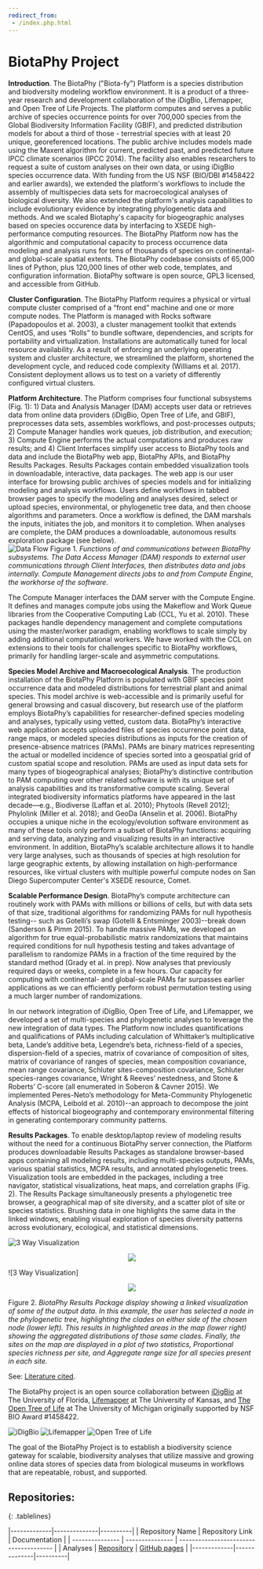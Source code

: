 ```yaml
---
redirect_from:
 - /index.php.html
---
```

# BiotaPhy Project

**Introduction**. The BiotaPhy ("Biota-fy") Platform is a species distribution and biodversity
modeling workflow environment.  It is a product of a three-year research and development
collaboration of the iDigBio, Lifemapper, and Open Tree of Life Projects.  The platform
computes and serves a public archive of species
occurrence points for over 700,000 species from the Global Biodiversity
Information Facility (GBIF), and predicted distribution models for about a
third of those - terrestrial species with at least 20 unique,
georeferenced locations. The public archive includes models made using the Maxent algorithm
for current, predicted past, and predicted future IPCC climate scenarios
(IPCC 2014). The facility also enables researchers to request a suite of custom analyses on their own
data, or using iDigBio species occurrence data. With funding from the US NSF (BIO/DBI #1458422 and earlier awards), we
extended the platform's workflows to include the assembly of multispecies data sets
for macroecological analyses of biological diversity. We also extended the platform's
analysis capabilities to include evolutionary evidence by integrating phylogenetic data and
methods. And we scaled Biotaphy's capacity for biogeographic analyses based on species occurence data by interfacing to XSEDE high-performance computing resources. The BiotaPhy Platform now has the algorithmic and computational capacity to process occurrence data modeling and analysis runs for tens of thousands of species on continental- and global-scale spatial extents. The BiotaPhy codebase consists of 65,000
lines of Python, plus 120,000 lines of other web code, templates, and
configuration information. BiotaPhy software is open
source, GPL3 licensed, and accessible from GitHub.

**Cluster Configuration**. The BiotaPhy Platform requires a physical or virtual
compute cluster comprised of a “front end” machine and one or more compute
nodes. The Platform is managed with Rocks software (Papadopoulos et al. 2003),
a cluster management toolkit that extends CentOS, and uses “Rolls” to bundle
software, dependencies, and scripts for portability and virtualization.
Installations are automatically tuned for local resource availability. As a
result of enforcing an underlying operating system and cluster architecture, we
streamlined the platform, shortened the development cycle, and reduced code
complexity (Williams et al. 2017). Consistent deployment allows us to test on a
variety of differently configured virtual clusters.

**Platform Architecture**. The Platform comprises four functional subsystems
(Fig. 1): 1) Data and Analysis Manager (DAM) accepts user data or retrieves
data from online data providers (iDigBio, Open Tree of Life, and GBIF),
preprocesses data sets, assembles workflows, and post-processes outputs; 
2) Compute Manager handles work queues, job distribution, and execution; 
3) Compute Engine performs the actual computations and produces raw results;
and 4) Client Interfaces simplify user access to BiotaPhy tools and data and
include the BiotaPhy web app, BiotaPhy APIs, and BiotaPhy Results Packages.
Results Packages contain embedded visualization tools in downloadable,
interactive, data packages. The web app is our user interface for browsing
public archives of species models and for initializing modeling and analysis
workflows. Users define workflows in tabbed browser pages to specify the
modeling and analyses desired, select or upload species, environmental, or
phylogenetic tree data, and then choose algorithms and parameters. Once a
workflow is defined, the DAM marshals the inputs, initiates the job, and
monitors it to completion. When analyses are complete, the DAM produces a
downloadable, autonomous results exploration package (see below).
<br>
![Data Flow](/assets/images/data_flow.jpg)
Figure 1. *Functions of and communications between BiotaPhy subsystems. The
Data Access Manager (DAM) responds to external user communications through
Client Interfaces, then distributes data and jobs internally. Compute
Management directs jobs to and from Compute Engine, the workhorse of the
software.*

The Compute Manager interfaces the DAM server with the Compute Engine. It
defines and manages compute jobs using the Makeflow and Work Queue libraries
from the Cooperative Computing Lab (CCL, Yu et al. 2010). These packages handle
dependency management and complete computations using the master/worker
paradigm, enabling workflows to scale simply by adding additional computational
workers. We have worked with the CCL on extensions to their tools for
challenges specific to BiotaPhy workflows, primarily for handling larger-scale
and asymmetric computations.

**Species Model Archive and Macroecological Analysis**. The production
installation of the BiotaPhy Platform is populated with GBIF species
point occurrence data and modeled distributions for terrestrial plant and
animal species. This model archive is web-accessible and is primarily useful
for general browsing and casual discovery, but research use of the platform
employs BiotaPhy’s capabilities for researcher-defined species modeling and
analyses, typically using vetted, custom data. BiotaPhy’s interactive web
application accepts uploaded files of species occurrence point data, range
maps, or modeled species distributions as inputs for the creation of
presence-absence matrices (PAMs). PAMs are binary matrices representing the
actual or modelled incidence of species sorted into a geospatial grid of custom
spatial scope and resolution. PAMs are used as input data sets for many types
of biogeographical analyses; BiotaPhy’s distinctive contribution to PAM
computing over other related software is with its unique set of analysis
capabilities and its transformative compute scaling. Several integrated
biodiversity informatics platforms have appeared in the last decade—e.g., 
Biodiverse (Laffan et al. 2010); Phytools (Revell 2012);
Phylolink (Miller et al. 2018); and GeoDa (Anselin et al. 2006). BiotaPhy
occupies a unique niche in the ecology/evolution software environment as many
of these tools only perform a subset of BiotaPhy functions: acquiring and
serving data, analyzing and visualizing results in an interactive environment.
In addition, BiotaPhy’s scalable architecture allows it to handle very large
analyses, such as thousands of species at high resolution for large geographic
extents, by allowing installation on high-performance resources, like virtual
clusters with multiple powerful compute nodes on San Diego Supercomputer Center's
XSEDE resource, Comet.

**Scalable Performance Design**. BiotaPhy’s compute architecture can routinely
work with PAMs with millions or billions of cells, but with data sets of that
size, traditional algorithms for randomizing PAMs for null hypothesis testing--
such as Gotelli’s swap (Gotelli & Entsminger 2003)--break down
(Sanderson & Pimm 2015). To handle massive PAMs, we developed an algorithm for
true equal-probabilistic matrix randomizations that maintains required
conditions for null hypothesis testing and takes advantage of parallelism to
randomize PAMs in a fraction of the time required by the standard method
(Grady et al. in prep). Now analyses that previously required days or weeks, complete
in a few hours. Our capacity for computing with continental- and global-scale
PAMs far surpasses earlier applications as we can efficiently perform robust permutation
testing using a much larger number of randomizations.

In our network integration of iDigBio, Open Tree of Life, and Lifemapper, we
developed a set of multi-species and phylogenetic analyses to leverage the new
integration of data types. The Platform now includes quantifications and
qualifications of PAMs including calculation of Whittaker’s multiplicative
beta, Lande’s additive beta, Legendre’s beta, richness-field of a species,
dispersion-field of a species, matrix of covariance of composition of sites,
matrix of covariance of ranges of species, mean composition covariance, mean
range covariance, Schluter sites-composition covariance, Schluter
species-ranges covariance, Wright & Reeves’ nestedness, and Stone & Roberts’
C-score (all enumerated in Soberon & Cavner 2015). We implemented Peres-Neto’s
methodology for Meta-Community Phylogenetic Analysis
(MCPA, Leibold et al. 2010)--an approach to decompose the joint effects of
historical biogeography and contemporary environmental filtering in generating
contemporary community patterns. 

**Results Packages**. To enable desktop/laptop review of modeling results
without the need for a continuous BiotaPhy server connection, the Platform
produces downloadable Results Packages as standalone browser-based apps
containing all modeling results, including multi-species outputs, PAMs, various
spatial statistics, MCPA results, and annotated phylogenetic trees.
Visualization tools are embedded in the packages, including a tree navigator,
statistical visualizations, heat maps, and correlation graphs (Fig. 2). The
Results Package simultaneously presents a phylogenetic tree browser, a
geographical map of site diversity, and a scatter plot of site or species
statistics. Brushing data in one highlights the same data in the linked
windows, enabling visual exploration of species diversity patterns across
evolutionary, ecological, and statistical dimensions.

![3 Way Visualization](/assets/images/3_way_viz.png)

<center><img src='/assets/images/3_way_viz.png'></center>

![3 Way Visualization] <center><img src='/assets/images/3_way_viz.png'></center>

Figure 2. *BiotaPhy Results Package display showing a linked visualization of
some of the output data. In this example, the user has selected a node in the
phylogenetic tree, highlighting the clades on either side of the chosen node
(lower left). This results in highlighted areas in the map (lower right)
showing the aggregated distributions of those same clades. Finally, the sites
on the map are displayed in a plot of two statistics, Proportional species
richness per site, and Aggregate range size for all species present in each
site.*

See: [Literature cited](/literature).

The BiotaPhy project is an open source collaboration between
[iDigBio](https://idigbio.org) at The University of Florida, 
[Lifemapper](http://lifemapper.org) at The University of Kansas, and 
[The Open Tree of Life](https://tree.opentreeoflife.org/opentree)
at The University of Michigan originally supported by NSF BIO Award #1458422.

![iDigBio](/assets/images/idigbio_logo.png)
![Lifemapper](/assets/images/lm_logo.png)
![Open Tree of Life](/assets/images/otl_logo.png)

The goal of the BiotaPhy Project is to establish a biodiversity science gateway for
scalable, biodiversity analyses that utilize massive and growing online data stores 
of species data from biological museums in workflows that are repeatable, robust, and supported.


## Repositories:
<style>
.tablelines table, .tablelines td, .tablelines th {
        border: 1px solid black;
        }
</style>
{: .tablelines}

|-------------|--------------|----------|
| Repository Name | Repository Link | Documentation                          |
| --------------- | --------------- | -------------------------------------- |
| Analyses        | [Repository](https://github.com/biotaphy/analyses/) | [GitHub pages](https://biotaphy.github.io/analyses/) | 
|-------------|--------------|----------|

